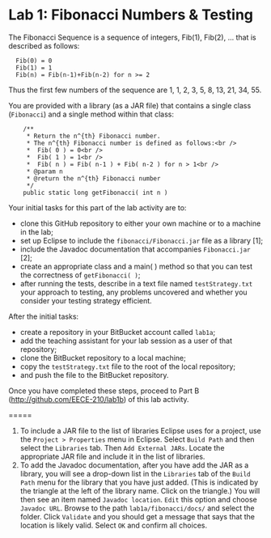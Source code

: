 Lab 1: Fibonacci Numbers & Testing
======

The Fibonacci Sequence is a sequence of integers, Fib(1), Fib(2), ... that is described as follows:
```
  Fib(0) = 0
  Fib(1) = 1
  Fib(n) = Fib(n-1)+Fib(n-2) for n >= 2
```
Thus the first few numbers of the sequence are 1, 1, 2, 3, 5, 8, 13, 21, 34, 55.

You are provided with a library (as a JAR file) that contains a single class (`Fibonacci`) and a single method within that class:
```
	/**
	 * Return the n^{th} Fibonacci number.
	 * The n^{th} Fibonacci number is defined as follows:<br />
	 * 	Fib( 0 ) = 0<br />
	 * 	Fib( 1 ) = 1<br />
	 * 	Fib( n ) = Fib( n-1 ) + Fib( n-2 ) for n > 1<br />
	 * @param n
	 * @return the n^{th} Fibonacci number
	 */
	public static long getFibonacci( int n ) 
```

Your initial tasks for this part of the lab activity are to:
* clone this GitHub repository to either your own machine or to a machine in the lab;
* set up Eclipse to include the `fibonacci/Fibonacci.jar` file as a library [1];
* include the Javadoc documentation that accompanies `Fibonacci.jar` [2];
* create an appropriate class and a main( ) method so that you can test the correctness of `getFibonacci( )`;
* after running the tests, describe in a text file named `testStrategy.txt` your approach to testing, any problems uncovered and whether you consider your testing strategy efficient.

After the initial tasks:
* create a repository in your BitBucket account called `lab1a`;
* add the teaching assistant for your lab session as a user of that repository;
* clone the BitBucket repository to a local machine;
* copy the `testStrategy.txt` file to the root of the local repository;
* and push the file to the BitBucket repository.

Once you have completed these steps, proceed to Part B (http://github.com/EECE-210/lab1b) of this lab activity.

=====

1. To include a JAR file to the list of libraries Eclipse uses for a project, use the `Project > Properties` menu in Eclipse. Select `Build Path` and then select the `Libraries` tab. Then `Add External JARs`. Locate the appropriate JAR file and include it in the list of libraries. 
2. To add the Javadoc documentation, after you have add the JAR as a library, you will see a drop-down list in the `Libraries` tab of the `Build Path` menu for the library that you have just added. (This is indicated by the triangle at the left of the library name. Click on the triangle.) You will then see an item named `Javadoc location`. `Edit` this option and choose `Javadoc URL`. Browse to the path `lab1a/fibonacci/docs/` and select the folder. Click `Validate` and you should get a message that says that the location is likely valid. Select `OK` and confirm all choices.
